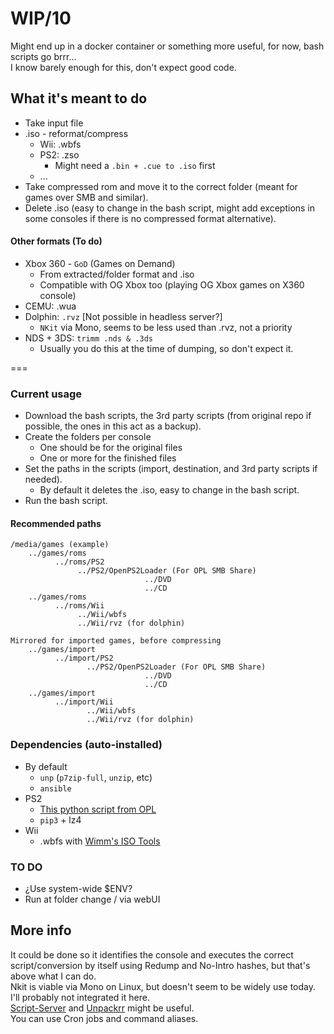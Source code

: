 # WIP/10

Might end up in a docker container or something more useful, for now, bash scripts go brrr...  
I know barely enough for this, don't expect good code.  


## What it's meant to do  
- Take input file
- .iso - reformat/compress
  - Wii: .wbfs
  - PS2: .zso
    - Might need a `.bin + .cue to .iso` first
  - ...
- Take compressed rom and move it to the correct folder (meant for games over SMB and similar). 
- Delete .iso (easy to change in the bash script, might add exceptions in some consoles if there is no compressed format alternative).

#### Other formats (To do)
- Xbox 360 - `GoD` (Games on Demand)
  - From extracted/folder format and .iso
  - Compatible with OG Xbox too (playing OG Xbox games on X360 console)
- CEMU: .wua   
- Dolphin: `.rvz` [Not possible in headless server?]
  - `NKit` via Mono, seems to be less used than .rvz, not a priority
- NDS + 3DS: `trimm .nds & .3ds`
  - Usually you do this at the time of dumping, so don't expect it.

 ===

### Current usage
- Download the bash scripts, the 3rd party scripts (from original repo if possible, the ones in this act as a backup).
- Create the folders per console
  - One should be for the original files
  - One or more for the finished files
- Set the paths in the scripts (import, destination, and 3rd party scripts if needed).
  - By default it deletes the .iso, easy to change in the bash script.
- Run the bash script.  

#### Recommended paths
```
/media/games (example) 
    ../games/roms  
          ../roms/PS2  
               ../PS2/OpenPS2Loader (For OPL SMB Share)  
                              ../DVD  
                              ../CD  
    ../games/roms  
          ../roms/Wii  
               ../Wii/wbfs  
               ../Wii/rvz (for dolphin)
               
Mirrored for imported games, before compressing
    ../games/import  
          ../import/PS2  
                 ../PS2/OpenPS2Loader (For OPL SMB Share)  
                              ../DVD  
                              ../CD  
    ../games/import  
          ../import/Wii  
                 ../Wii/wbfs  
                 ../Wii/rvz (for dolphin)
```
### Dependencies (auto-installed)
- By default
  - ``unp`` (``p7zip-full``, ``unzip``, etc)
  - ``ansible``
- PS2
  - [This python script from OPL](https://github.com/ps2homebrew/Open-PS2-Loader/blob/master/pc/ziso.py)
  - ``pip3`` + lz4
- Wii  
  - .wbfs with [Wimm's ISO Tools](https://wit.wiimm.de/)

### TO DO
- ¿Use system-wide $ENV?
- Run at folder change / via webUI


## More info
It could be done so it identifies the console and executes the correct script/conversion by itself using Redump and No-Intro hashes, but that's above what I can do.  
Nkit is viable via Mono on Linux, but doesn't seem to be widely use today. I'll probably not integrated it here.  
[Script-Server](https://github.com/bugy/script-server) and [Unpackrr](https://github.com/Unpackerr/unpackerr) might be useful.  
You can use Cron jobs and command aliases.
